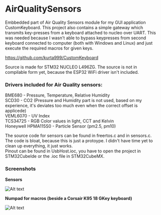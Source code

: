 # AirQualitySensors

Embbedded part of Air Quality Sensors module for my GUI application CustomKeyboard. This project also contains a simple gateway which transmits key-presses from a keyboard attached to nucleo over UART. This was needed because I wasn't able to bypass keypresses from second keyboard connected to computer (both with Windows and Linux) and just execute the required macros for given keys.

https://github.com/kurta999/CustomKeyboard

Source is made for STM32 NUCLEO L496ZG. The source is not in compilable form yet, because the ESP32 WiFi driver isn't included.

### Drivers included for Air Quality sensors:

BME680 - Pressure, Temperature, Relative Humidity  
SCD30 - CO2 (Pressure and Humidity part is not used, based on my experience, it's deviates too much even when the correct offset is applicede)  
VEML6070 - UV Index  
TCS34725 - RGB Color values in light, CCT and Kelvin  
Honeywell HPMA115S0 - Particle Sensor (pm2.5, pm10)  

The source code for sensors can be found in freertos.c and in sensors.c. The code is bloat, because this is just a protoype. I didn't have time yet to clean up everything, it just works.  
Pinout can be found in UsbHost.ioc, you have to open the project in STM32CubeIde or the .ioc file in STM32CubeMX.

### Screenshots
**Sensors**

![Alt text](/github_screens/sensors.png?raw=true "Sensors")

**Numpad for macros (beside a Corsair K95 18 GKey keyboard)**

![Alt text](/github_screens/macros.png?raw=true "Macros")